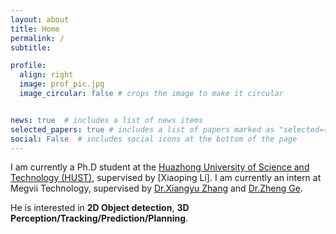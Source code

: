 ```yaml
---
layout: about
title: Home
permalink: /
subtitle: 

profile:
  align: right
  image: prof_pic.jpg
  image_circular: false # crops the image to make it circular


news: true  # includes a list of news items
selected_papers: true # includes a list of papers marked as "selected={true}"
social: False  # includes social icons at the bottom of the page
---
```


I am currently a Ph.D student at the [Huazhong University of Science and Technology (HUST)](https://www.hust.edu.cn), supervised by [Xiaoping Li]. I am currently an intern at Megvii Technology, supervised by [Dr.Xiangyu Zhang](https://scholar.google.com/citations?user=yuB-cfoAAAAJ&hl=zh-CN) and [Dr.Zheng Ge](https://scholar.google.com/citations?user=hJ-VrrIAAAAJ).

He is interested in **2D Object detection**, **3D Perception/Tracking/Prediction/Planning**.
